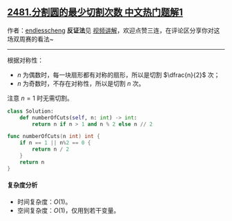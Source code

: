 ## [2481.分割圆的最少切割次数 中文热门题解1](https://leetcode.cn/problems/minimum-cuts-to-divide-a-circle/solutions/100000/gen-ju-dui-cheng-xing-zuo-da-by-endlessc-bzv7)

作者：[endlesscheng](https://leetcode.cn/u/endlesscheng)
**反证法**见 [视频讲解](https://www.bilibili.com/video/BV1uG4y157Rc)，欢迎点赞三连，在评论区分享你对这场双周赛的看法~

---

根据对称性：

- $n$ 为偶数时，每一块扇形都有对称的扇形，所以是切割 $\dfrac{n}{2}$ 次；
- $n$ 为奇数时，不存在对称性，所以是切割 $n$ 次。

注意 $n=1$ 时无需切割。

```py [sol1-Python3]
class Solution:
    def numberOfCuts(self, n: int) -> int:
        return n if n > 1 and n % 2 else n // 2
```

```go [sol1-Go]
func numberOfCuts(n int) int {
	if n == 1 || n%2 == 0 {
		return n / 2
	}
	return n
}
```

#### 复杂度分析

- 时间复杂度：$O(1)$。
- 空间复杂度：$O(1)$，仅用到若干变量。
